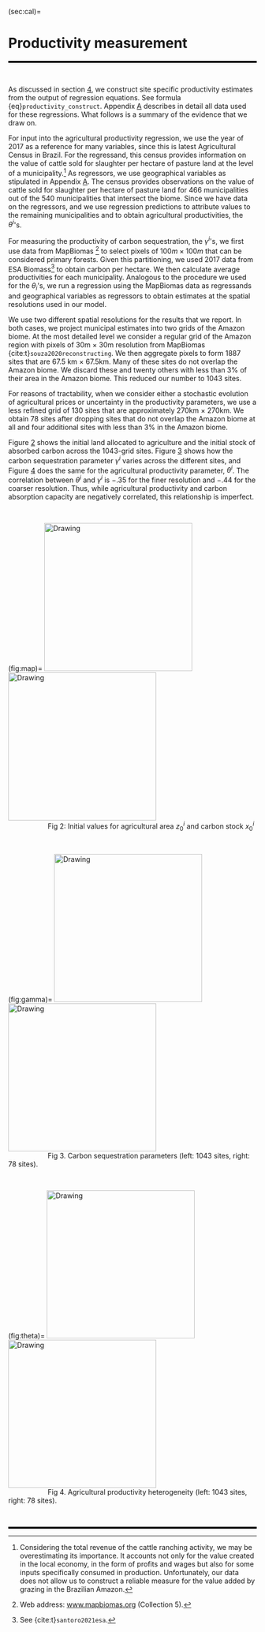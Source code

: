
(sec:cal)=
# Productivity measurement 

<hr style="height:4px; background-color:black; border:none;">

<br>

As discussed in section
[4](#sec:uncertainty), we construct site specific productivity
estimates from the output of regression equations. See formula
{eq}`productivity_construct`. Appendix
[A](#sec:appendixA) describes in detail all data used for these
regressions. What follows is a summary of the evidence that we draw on.

For input into the agricultural productivity regression, we use the year
of 2017 as a reference for many variables, since this is latest
Agricultural Census in Brazil. For the regressand, this census provides
information on the value of cattle sold for slaughter per hectare of
pasture land at the level of a municipality.[^2] As regressors, we use
geographical variables as stipulated in Appendix
[A](#sec:appendixA). The census provides observations on the value
of cattle sold for slaughter per hectare of pasture land for 466
municipalities out of the 540 municipalities that intersect the biome.
Since we have data on the regressors, and we use regression predictions
to attribute values to the remaining municipalities and to obtain
agricultural productivities, the $\theta^i$'s.

For measuring the productivity of carbon sequestration, the
$\gamma^i$'s, we first use data from MapBiomas [^3] to select pixels of
$100m\times 100m$ that can be considered primary forests. Given this
partitioning, we used 2017 data from ESA Biomass[^4] to obtain carbon
per hectare. We then calculate average productivities for each
municipality. Analogous to the procedure we used for the $\theta_i$'s,
we run a regression using the MapBiomas data as regressands and
geographical variables as regressors to obtain estimates at the spatial
resolutions used in our model.


We use two different spatial resolutions for the results that we report.
In both cases, we project municipal estimates into two grids of the
Amazon biome. At the most detailed level we consider a regular grid of
the Amazon region with pixels of 30m $\times$ 30m resolution from
MapBiomas {cite:t}`souza2020reconstructing`. We then aggregate pixels to form
1887 sites that are 67.5 km $\times$ 67.5km. Many of these sites do not
overlap the Amazon biome. We discard these and twenty others with less
than 3% of their area in the Amazon biome. This reduced our number to
1043 sites.

For reasons of tractability, when we consider either a stochastic
evolution of agricultural prices or uncertainty in the productivity
parameters, we use a less refined grid of 130 sites that are
approximately 270km $\times$ 270km. We obtain 78 sites after dropping
sites that do not overlap the Amazon biome at all and four additional
sites with less than 3% in the Amazon biome.

Figure [2](#fig:map) shows the
initial land allocated to agriculture and the initial stock of absorbed
carbon across the 1043-grid sites. Figure
[3](#fig:gamma) shows how
the carbon sequestration parameter $\gamma^i$ varies across the
different sites, and Figure [4](#fig:theta) does the same for the agricultural productivity
parameter, $\theta^i$. The correlation between $\theta^i$ and $\gamma^i$
is $-.35$ for the finer resolution and $-.44$ for the coarser
resolution. Thus, while agricultural productivity and carbon absorption
capacity are negatively correlated, this relationship is imperfect.

<br>

(fig:map)=
<img src="../aux_input/map_z2017_1043Sites.png" alt="Drawing" width="300" style="display: inline;" /> <img src="../aux_input/map_x2017_1043Sites.png" alt="Drawing" width="300" style="display: inline;" />
<br>
<span style="padding-left: 80px;"> Fig 2: Initial values for agricultural area $z_0^i$ and carbon stock $x_0^i$

<br>

(fig:gamma)=
<img src="../aux_input/map_gamma_1043Sites.png" alt="Drawing" width="300" style="display: inline;" /> <img src="../aux_input/map_gamma_78Sites.png" alt="Drawing" width="300" style="display: inline;" />
<br>
<span style="padding-left: 80px;"> Fig 3. Carbon sequestration parameters (left: 1043 sites, right: 78 sites).

<br>

(fig:theta)=
<img src="../aux_input/map_theta_1043Sites.png" alt="Drawing" width="300" style="display: inline;" /> <img src="../aux_input/map_theta_78Sites.png" alt="Drawing" width="300" style="display: inline;" />
<br>
<span style="padding-left: 80px;"> Fig 4. Agricultural productivity heterogeneity  (left: 1043 sites, right: 78 sites).


<br>
<hr style="height:4px; background-color:black; border:none;">

[^1]: We thank Pengyu Chen, Bin Cheng, Patricio Hernandez, João Pedro
    Vieira, Daniel (Samuel) Zhao for their expert research assistance
    and to Joanna Harris and Diana Petrova for their helpful comments
    and to Carmen Quinn for editorial assistance. Assunção's research
    was supported by the Climate-Policy Initiative-Brazil, Hansen's
    research was supported in part by the Griffin Applied Economics
    Incubator Project on Policy-making in an Uncertain World and by an
    EPIC/Argonne National Laboratory collaboration award, and
    Scheinkman's research was supported in part by the Columbia Climate
    School.

[^2]: Considering the total revenue of the cattle ranching activity, we
    may be overestimating its importance. It accounts not only for the
    value created in the local economy, in the form of profits and wages
    but also for some inputs specifically consumed in production.
    Unfortunately, our data does not allow us to construct a reliable
    measure for the value added by grazing in the Brazilian Amazon.

[^3]: Web address: www.mapbiomas.org (Collection 5).

[^4]: See {cite:t}`santoro2021esa`.
